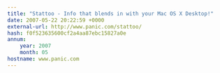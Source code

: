 ```yaml
---
title: "Stattoo - Info that blends in with your Mac OS X Desktop!"
date: 2007-05-22 20:22:59 +0000
external-url: http://www.panic.com/stattoo/
hash: f0f523635600cf2a4aa87ebc15827a0e
annum:
    year: 2007
    month: 05
hostname: www.panic.com
---
```



